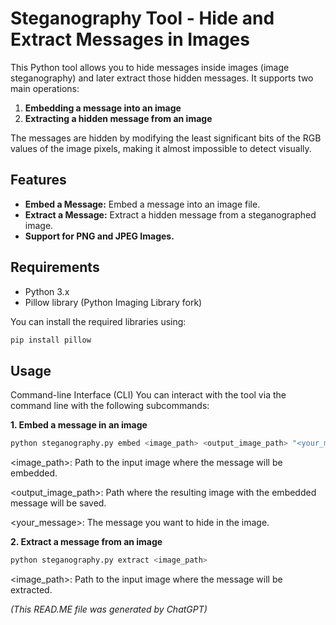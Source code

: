 # Steganography Tool - Hide and Extract Messages in Images

This Python tool allows you to hide messages inside images (image steganography) and later extract those hidden messages. It supports two main operations:

1. **Embedding a message into an image**
2. **Extracting a hidden message from an image**

The messages are hidden by modifying the least significant bits of the RGB values of the image pixels, making it almost impossible to detect visually.

## Features

- **Embed a Message:** Embed a message into an image file.
- **Extract a Message:** Extract a hidden message from a steganographed image.
- **Support for PNG and JPEG Images.**

## Requirements

- Python 3.x
- Pillow library (Python Imaging Library fork)

You can install the required libraries using:

```bash
pip install pillow
```

## Usage
Command-line Interface (CLI)
You can interact with the tool via the command line with the following subcommands:

**1. Embed a message in an image**

```bash
python steganography.py embed <image_path> <output_image_path> "<your_message>"
```

<image_path>: Path to the input image where the message will be embedded.

<output_image_path>: Path where the resulting image with the embedded message will be saved.

<your_message>: The message you want to hide in the image.


**2. Extract a message from an image**

```bash
python steganography.py extract <image_path>
```

<image_path>: Path to the input image where the message will be extracted.


*(This READ.ME file was generated by ChatGPT)*
